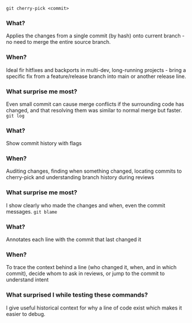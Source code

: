`git cherry-pick <commit>`

### What?

Applies the changes from a single commit (by hash) onto current branch - no need to merge the entire source branch.

### When?

Ideal fir hitfixes and backports in multi-dev, long-running projects - bring a specific fix from a feature/release branch into main or another release line.

### What surprise me most?

Even small commit can cause merge conflicts if the surrounding code has changed, and that resolving them was similar to normal merge but faster.
`git log`

### What?

Show commit history with flags

### When?

Auditing changes, finding when something changed, locating commits to cherry-pick and understanding branch history during reviews

### What surprise me most?

I show clearly who made the changes and when, even the commit messages.
`git blame`

### What?

Annotates each line with the commit that last changed it

### When?

To trace the context behind a line (who changed it, when, and in which commit), decide whom to ask in reviews, or jump to the commit to understand intent

### What surprised I while testing these commands?

I give useful historical context for why a line of code exist which makes it easier to debug.
